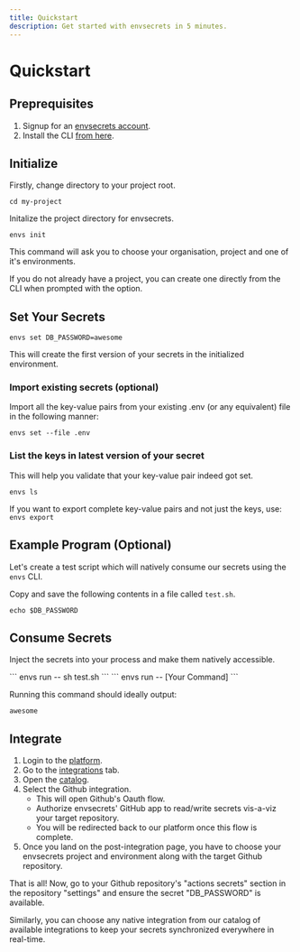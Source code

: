 ```yaml
---
title: Quickstart
description: Get started with envsecrets in 5 minutes.
---
```


# Quickstart

## Preprequisites

1. Signup for an [envsecrets account](https://app.envsecrets.com).
2. Install the CLI [from here](../cli/install/).

## Initialize

Firstly, change directory to your project root.

```
cd my-project
```

Initalize the project directory for envsecrets.

```
envs init
```

This command will ask you to choose your organisation, project and one of it's environments.

If you do not already have a project, you can create one directly from the CLI when prompted with the option.

## Set Your Secrets

```
envs set DB_PASSWORD=awesome
```

This will create the first version of your secrets in the initialized environment.

### **Import existing secrets (optional)**

Import all the key-value pairs from your existing .env (or any equivalent) file in the following manner:

```
envs set --file .env
```

### **List the keys in latest version of your secret**

This will help you validate that your key-value pair indeed got set.

```
envs ls
```

If you want to export complete key-value pairs and not just the keys, use: `envs export`

## Example Program (Optional)

Let's create a test script which will natively consume our secrets using the `envs` CLI.

Copy and save the following contents in a file called `test.sh`.

```
echo $DB_PASSWORD
```

## Consume Secrets

Inject the secrets into your process and make them natively accessible.

\`\`\` envs run -- sh test.sh \`\`\` \`\`\` envs run -- \[Your Command] \`\`\`

Running this command should ideally output:

```
awesome
```

## Integrate

1. Login to the [platform](https://app.envsecrets.com).
2. Go to the [integrations](https://app.envsecrets.com/integrations) tab.
3. Open the [catalog](https://app.envsecrets.com/integrations/catalog).
4. Select the Github integration.
   * This will open Github's Oauth flow.
   * Authorize envsecrets' GitHub app to read/write secrets vis-a-viz your target repository.
   * You will be redirected back to our platform once this flow is complete.
5. Once you land on the post-integration page, you have to choose your envsecrets project and environment along with the target Github repository.

That is all! Now, go to your Github repository's "actions secrets" section in the repository "settings" and ensure the secret "DB\_PASSWORD" is available.

Similarly, you can choose any native integration from our catalog of available integrations to keep your secrets synchronized everywhere in real-time.
